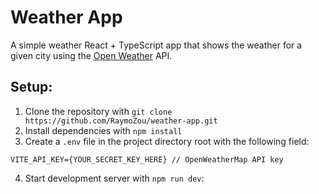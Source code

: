 # Weather App

A simple weather React + TypeScript app that shows the weather for a given city using the [Open Weather](https://openweathermap.org/) API. 

## Setup:

1. Clone the repository with `git clone https://github.com/RaymoZou/weather-app.git`
2. Install dependencies with `npm install`
3. Create a `.env` file in the project directory root with the following field:
```
VITE_API_KEY={YOUR_SECRET_KEY_HERE} // OpenWeatherMap API key
```
4. Start development server with `npm run dev`:
